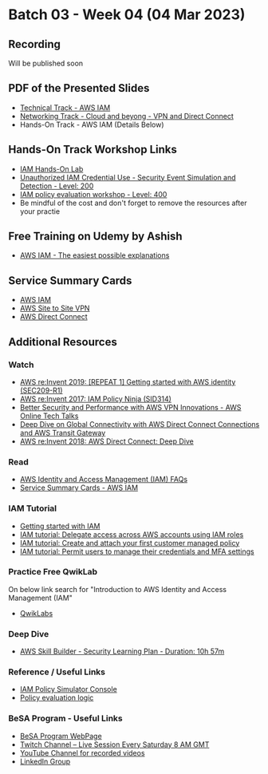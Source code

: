 # Batch 03 - Week 04 (04 Mar 2023)
## Recording
Will be published soon
<!---  
* [Complete Stream Recording]()
* [Technical Track - Compute in Cloud - Amazon EC2]()
* [Networking Track - Security Group and Network ACL]()
* [Hands-On Track - Amazon EC2]()
-->

## PDF of the Presented Slides
* [Technical Track - AWS IAM](https://github.com/become-a-solutions-architect/become-a-solutions-architect.github.io/blob/main/resources/assets/B03/W4/Week%2004%20-04%20Mar%20-%20Technical%20Track%20-%20AWS%20IAM.pdf)
* [Networking Track - Cloud and beyong - VPN and Direct Connect](https://github.com/become-a-solutions-architect/become-a-solutions-architect.github.io/blob/main/resources/assets/B03/W4/Week%2004%20-%2004%20Mar%20-%20Cloud%20and%20beyond%20-%20VPN%20and%20Direct%20Connect.pdf)
* Hands-On Track - AWS IAM (Details Below)

## Hands-On Track Workshop Links
* [IAM Hands-On Lab](https://catalog.us-east-1.prod.workshops.aws/workshops/8efd4edb-2b91-49fd-b1b8-3e3b5e71aa03/en-US/iam)
* [Unauthorized IAM Credential Use - Security Event Simulation and Detection - Level: 200](https://catalog.us-east-1.prod.workshops.aws/workshops/6a8ad836-10a6-4694-9a3b-f53f193041de/en-US)
* [IAM policy evaluation workshop - Level: 400](https://catalog.us-east-1.prod.workshops.aws/workshops/6dc3124a-6bd4-46eb-b5c4-be438a82ba3d/en-US)
* Be mindful of the cost and don't forget to remove the resources after your practie

## Free Training on Udemy by Ashish
* [AWS IAM - The easiest possible explanations](https://www.udemy.com/course/aws-iam-training/)

## Service Summary Cards
* [AWS IAM](https://github.com/become-a-solutions-architect/become-a-solutions-architect.github.io/blob/main/resources/assets/B03/W4/Service%20Summary%20Card%20-%20AWS%20IAM.pdf)
* [AWS Site to Site VPN](https://github.com/become-a-solutions-architect/become-a-solutions-architect.github.io/blob/main/resources/assets/B03/W4/Service%20Summary%20Card%20-%20Site%20to%20Site%20VPN.pdf)
* [AWS Direct Connect](https://github.com/become-a-solutions-architect/become-a-solutions-architect.github.io/blob/main/resources/assets/B03/W4/Service%20Summary%20Card%20-%20AWS%20Direct%20Connect.pdf)

## Additional Resources 

### Watch
* [AWS re:Invent 2019: [REPEAT 1] Getting started with AWS identity (SEC209-R1)](https://www.youtube.com/watch?v=Zvz-qYYhvMk)
* [AWS re:Invent 2017: IAM Policy Ninja (SID314)](https://www.youtube.com/watch?v=aISWoPf_XNE)
* [Better Security and Performance with AWS VPN Innovations - AWS Online Tech Talks](https://youtu.be/FrhVV9nG4UM)
* [Deep Dive on Global Connectivity with AWS Direct Connect Connections and AWS Transit Gateway](https://youtu.be/7FHiGfG7H_E)
* [AWS re:Invent 2018: AWS Direct Connect: Deep Dive](https://youtu.be/DXFooR95BYc)

### Read
* [AWS Identity and Access Management (IAM) FAQs](https://aws.amazon.com/iam/faqs/)
* [Service Summary Cards - AWS IAM](https://github.com/become-a-solutions-architect/become-a-solutions-architect.github.io/blob/main/resources/assets/5/AWS%20IAM%20-%20Service%20Summary%20Card.pdf)

### IAM Tutorial 
* [Getting started with IAM](https://docs.aws.amazon.com/IAM/latest/UserGuide/getting-started.html)
* [IAM tutorial: Delegate access across AWS accounts using IAM roles](https://docs.aws.amazon.com/IAM/latest/UserGuide/tutorial_cross-account-with-roles.html)
* [IAM tutorial: Create and attach your first customer managed policy](https://docs.aws.amazon.com/IAM/latest/UserGuide/tutorial_managed-policies.html)
* [IAM tutorial: Permit users to manage their credentials and MFA settings](https://docs.aws.amazon.com/IAM/latest/UserGuide/tutorial_users-self-manage-mfa-and-creds.html)

### Practice Free QwikLab
On below link search for "Introduction to AWS Identity and Access Management (IAM"
* [QwikLabs](https://amazon.qwiklabs.com/catalog)

### Deep Dive
* [AWS Skill Builder - Security Learning Plan - Duration: 10h 57m](https://explore.skillbuilder.aws/learn/public/learning_plan/view/91/security-learning-plan)

### Reference / Useful Links
* [IAM Policy Simulator Console](https://policysim.aws.amazon.com/)
* [Policy evaluation logic](https://docs.aws.amazon.com/IAM/latest/UserGuide/reference_policies_evaluation-logic.html)

### BeSA Program - Useful Links
* [BeSA Program WebPage](https://become-a-solutions-architect.github.io/)
* [Twitch Channel – Live Session Every Saturday 8 AM GMT](https://www.twitch.tv/besaprogram)
* [YouTube Channel for recorded videos](https://www.youtube.com/channel/UCWWO3yt3b5R_LrWHReU0b-g)
* [LinkedIn Group](https://www.linkedin.com/groups/9179284/)
